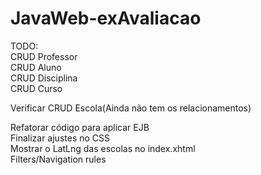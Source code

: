# JavaWeb-exAvaliacao

TODO:  
CRUD Professor  
CRUD Aluno  
CRUD Disciplina  
CRUD Curso  

Verificar CRUD Escola(Ainda não tem os relacionamentos)  

Refatorar código para aplicar EJB  
Finalizar ajustes no CSS  
Mostrar o LatLng das escolas no index.xhtml  
Filters/Navigation rules
